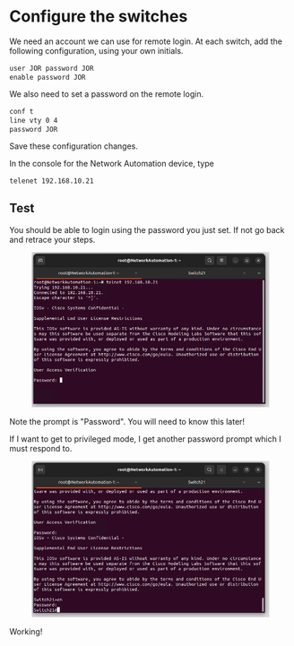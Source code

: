 # Configure the switches

We need an account we can use for remote login. At each switch, add the following configuration, using your own initials.

```
user JOR password JOR
enable password JOR
```

We also need to set a password on the remote login.

```
conf t
line vty 0 4
password JOR
```

Save these configuration changes.

In the console for the Network Automation device, type

```
telenet 192.168.10.21
```

## Test

You should be able to login using the password you just set. If not go back and retrace your steps.

<figure><img src="../.gitbook/assets/image (6) (1) (1) (1).png" alt=""><figcaption></figcaption></figure>

Note the prompt is "Password". You will need to know this later!

If I want to get to privileged mode, I get another password prompt which I must respond to.

<figure><img src="../.gitbook/assets/image (7) (1) (1) (1).png" alt=""><figcaption></figcaption></figure>

Working!
